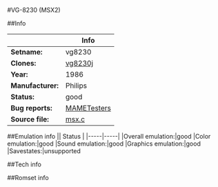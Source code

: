 #VG-8230 (MSX2)

##Info

||Info|
|-----|-----|
|**Setname:**|vg8230
|**Clones:**|[vg8230j](vg8230j.md)
|**Year:**|1986
|**Manufacturer:**|Philips
|**Status:**|good
|**Bug reports:**|[MAMETesters](http://mametesters.org/view_all_set.php?type=1&temporary=y&search=msx.c)
|**Source file:**|[msx.c](https://github.com/mamedev/mame/blob/master/src/mess/drivers/msx.c)

##Emulation info
|| Status |
|-----|-----|
|Overall emulation:|good
|Color emulation:|good
|Sound emulation:|good
|Graphics emulation:|good
|Savestates:|unsupported

##Tech info

##Romset info

<!--- START OF EDITED COMMENT DO NOT TOUCH TEXT ABOVE-->
